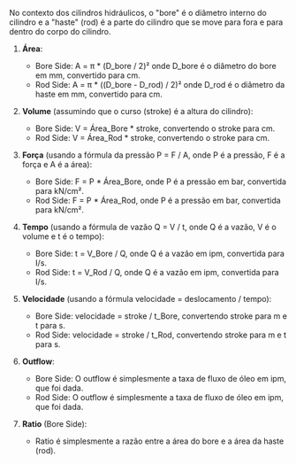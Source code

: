 No contexto dos cilindros hidráulicos, o "bore" é o diâmetro interno do cilindro e a "haste" (rod) é a parte do cilindro que se move para fora e para dentro do corpo do cilindro.

1. **Área**:

   - Bore Side: A = π \* (D_bore / 2)² onde D_bore é o diâmetro do bore em mm, convertido para cm.
   - Rod Side: A = π \* ((D_bore - D_rod) / 2)² onde D_rod é o diâmetro da haste em mm, convertido para cm.

2. **Volume** (assumindo que o curso (stroke) é a altura do cilindro):

   - Bore Side: V = Área_Bore \* stroke, convertendo o stroke para cm.
   - Rod Side: V = Área_Rod \* stroke, convertendo o stroke para cm.

3. **Força** (usando a fórmula da pressão P = F / A, onde P é a pressão, F é a força e A é a área):

   - Bore Side: F = P \* Área_Bore, onde P é a pressão em bar, convertida para kN/cm².
   - Rod Side: F = P \* Área_Rod, onde P é a pressão em bar, convertida para kN/cm².

4. **Tempo** (usando a fórmula de vazão Q = V / t, onde Q é a vazão, V é o volume e t é o tempo):

   - Bore Side: t = V_Bore / Q, onde Q é a vazão em ipm, convertida para I/s.
   - Rod Side: t = V_Rod / Q, onde Q é a vazão em ipm, convertida para I/s.

5. **Velocidade** (usando a fórmula velocidade = deslocamento / tempo):

   - Bore Side: velocidade = stroke / t_Bore, convertendo stroke para m e t para s.
   - Rod Side: velocidade = stroke / t_Rod, convertendo stroke para m e t para s.

6. **Outflow**:

   - Bore Side: O outflow é simplesmente a taxa de fluxo de óleo em ipm, que foi dada.
   - Rod Side: O outflow é simplesmente a taxa de fluxo de óleo em ipm, que foi dada.

7. **Ratio** (Bore Side):
   - Ratio é simplesmente a razão entre a área do bore e a área da haste (rod).
